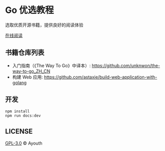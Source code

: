 # Go 优选教程

选取优质开源书籍，提供良好的阅读体验

[在线阅读](https://tianluanchen.github.io/go-tutorial/)

## 书籍仓库列表

-   入门指南（《The Way To Go》中译本）: https://github.com/unknwon/the-way-to-go_ZH_CN
-   构建 Web 应用: https://github.com/astaxie/build-web-application-with-golang

## 开发

```bash
npm install
npm run docs:dev
```

## LICENSE

[GPL-3.0](./LICENSE) © Ayouth